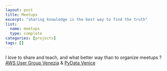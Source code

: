 ```yaml
---
layout: post
title: Meetups
excerpt: "sharing knowledge is the best way to find the truth"
list:
  name: meetups
  type: complete
categories: [projects]
tags: []
---
```

I love to share and teach, and what better way than to organize meetups ? <a href="https://www.youtube.com/@AWSUserGroupVenezia"><i class="fa fa-fw fa-youtube"></i>AWS User Group Venezia</a> & <a href="https://www.youtube.com/@pydatavenice"><i class="fa fa-fw fa-youtube"></i>PyData Venice</a>
